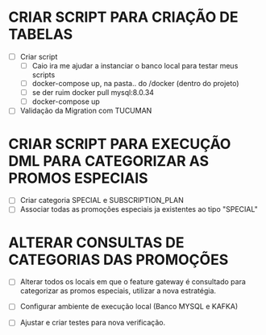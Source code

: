 
# CRIAR SCRIPT PARA CRIAÇÃO DE TABELAS

- [ ] Criar script
	- [ ] Caio ira me ajudar a instanciar o banco local para testar meus scripts
	- [ ] docker-compose up, na pasta.. do /docker (dentro do projeto)
	- [ ] se der ruim docker pull mysql:8.0.34
	- [ ] docker-compose up

- [ ] Validação da Migration com TUCUMAN

# CRIAR SCRIPT PARA EXECUÇÃO DML PARA CATEGORIZAR AS PROMOS ESPECIAIS

- [ ] Criar categoria SPECIAL e SUBSCRIPTION_PLAN
- [ ] Associar todas as promoções especiais ja existentes ao tipo "SPECIAL"

# ALTERAR CONSULTAS DE CATEGORIAS DAS PROMOÇÕES

- [ ] Alterar todos os locais em que o feature gateway é consultado para categorizar as promos especiais, utilizar a nova estratégia.
- [ ] Configurar ambiente de execução local (Banco MYSQL e KAFKA)
- [ ] Ajustar e criar testes para nova verificação.

